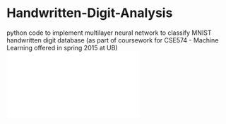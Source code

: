 # Handwritten-Digit-Analysis
python code to implement multilayer neural network to classify MNIST handwritten digit database (as part of coursework for CSE574 - Machine Learning offered in spring 2015 at UB)
![alt tag](/PA1-CSE574.pdf)
